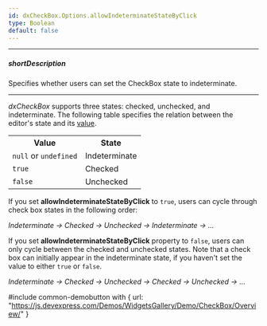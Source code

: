 ```yaml
---
id: dxCheckBox.Options.allowIndeterminateStateByClick
type: Boolean
default: false
---
```

---
##### shortDescription
Specifies whether users can set the CheckBox state to indeterminate.

---
*dxCheckBox* supports three states: checked, unchecked, and indeterminate. The following table specifies the relation between the editor's state and its [value](/Documentation/ApiReference/UI_Components/dxCheckBox/Configuration/#value).

<table class="dx-table">
    <tr>
        <th>Value</th>
        <th>State</th>
    </tr>
    <tr>
        <td><code>null</code> or <code>undefined</code></td>
        <td>Indeterminate</td>
    </tr>
    <tr>
        <td><code>true</code></td>
        <td>Checked</td>
    </tr>
    <tr>
        <td><code>false</code></td>
        <td>Unchecked</td>
    </tr>
</table>

If you set **allowIndeterminateStateByClick** to `true`, users can cycle through check box states in the following order:

*Indeterminate → Checked → Unchecked → Indeterminate →  ...*

If you set **allowIndeterminateStateByClick** property to `false`, users can only cycle between the checked and unchecked states. Note that a check box can initially appear in the indeterminate state, if you haven't set the value to either `true` or `false`.

*Indeterminate → Checked → Unchecked → Checked → Unchecked → ...*

#include common-demobutton with {
    url: "https://js.devexpress.com/Demos/WidgetsGallery/Demo/CheckBox/Overview/"
}